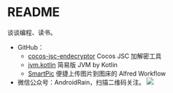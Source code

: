 # README

谈谈编程、读书。

- GitHub：
  - [cocos-jsc-endecryptor](https://github.com/OEDx/cocos-jsc-endecryptor) Cocos JSC 加解密工具
  - [jvm.kotlin](https://github.com/QinGeneral/jvm.kotlin) 简易版 JVM by Kotlin
  - [SmartPic](https://github.com/QinGeneral/SmartPic) 便捷上传图片到图床的 Alfred Workflow
- 微信公众号：AndroidRain，扫描二维码关注。
![](https://blog-pic-1251295613.cos.ap-guangzhou.myqcloud.com/1647162679.63SmartPic.png)